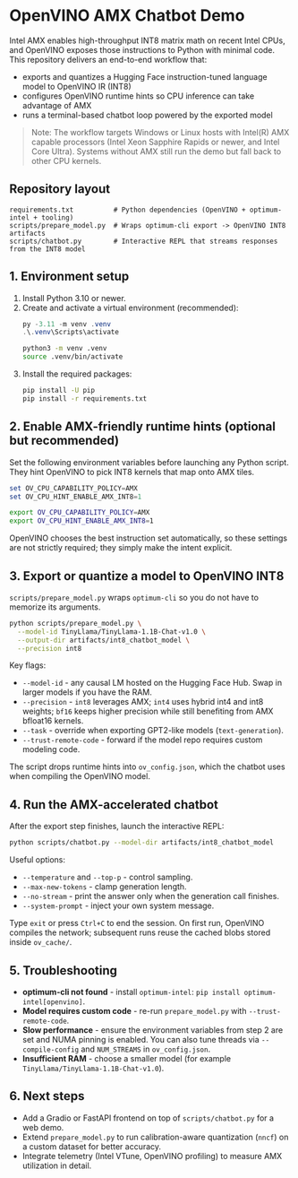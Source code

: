 ﻿# OpenVINO AMX Chatbot Demo

Intel AMX enables high-throughput INT8 matrix math on recent Intel CPUs, and OpenVINO exposes those instructions to Python with minimal code. This repository delivers an end-to-end workflow that:

- exports and quantizes a Hugging Face instruction-tuned language model to OpenVINO IR (INT8)
- configures OpenVINO runtime hints so CPU inference can take advantage of AMX
- runs a terminal-based chatbot loop powered by the exported model

> Note: The workflow targets Windows or Linux hosts with Intel(R) AMX capable processors (Intel Xeon Sapphire Rapids or newer, and Intel Core Ultra). Systems without AMX still run the demo but fall back to other CPU kernels.

## Repository layout

```
requirements.txt          # Python dependencies (OpenVINO + optimum-intel + tooling)
scripts/prepare_model.py  # Wraps optimum-cli export -> OpenVINO INT8 artifacts
scripts/chatbot.py        # Interactive REPL that streams responses from the INT8 model
```

## 1. Environment setup

1. Install Python 3.10 or newer.
2. Create and activate a virtual environment (recommended):
   ```powershell
   py -3.11 -m venv .venv
   .\.venv\Scripts\activate
   ```
   ```bash
   python3 -m venv .venv
   source .venv/bin/activate
   ```
3. Install the required packages:
   ```bash
   pip install -U pip
   pip install -r requirements.txt
   ```

## 2. Enable AMX-friendly runtime hints (optional but recommended)

Set the following environment variables before launching any Python script. They hint OpenVINO to pick INT8 kernels that map onto AMX tiles.

```powershell
set OV_CPU_CAPABILITY_POLICY=AMX
set OV_CPU_HINT_ENABLE_AMX_INT8=1
```
```bash
export OV_CPU_CAPABILITY_POLICY=AMX
export OV_CPU_HINT_ENABLE_AMX_INT8=1
```

OpenVINO chooses the best instruction set automatically, so these settings are not strictly required; they simply make the intent explicit.

## 3. Export or quantize a model to OpenVINO INT8

`scripts/prepare_model.py` wraps `optimum-cli` so you do not have to memorize its arguments.

```bash
python scripts/prepare_model.py \
  --model-id TinyLlama/TinyLlama-1.1B-Chat-v1.0 \
  --output-dir artifacts/int8_chatbot_model \
  --precision int8
```

Key flags:

- `--model-id` - any causal LM hosted on the Hugging Face Hub. Swap in larger models if you have the RAM.
- `--precision` - `int8` leverages AMX; `int4` uses hybrid int4 and int8 weights; `bf16` keeps higher precision while still benefiting from AMX bfloat16 kernels.
- `--task` - override when exporting GPT2-like models (`text-generation`).
- `--trust-remote-code` - forward if the model repo requires custom modeling code.

The script drops runtime hints into `ov_config.json`, which the chatbot uses when compiling the OpenVINO model.

## 4. Run the AMX-accelerated chatbot

After the export step finishes, launch the interactive REPL:

```bash
python scripts/chatbot.py --model-dir artifacts/int8_chatbot_model
```

Useful options:

- `--temperature` and `--top-p` - control sampling.
- `--max-new-tokens` - clamp generation length.
- `--no-stream` - print the answer only when the generation call finishes.
- `--system-prompt` - inject your own system message.

Type `exit` or press `Ctrl+C` to end the session. On first run, OpenVINO compiles the network; subsequent runs reuse the cached blobs stored inside `ov_cache/`.

## 5. Troubleshooting

- **optimum-cli not found** - install `optimum-intel`: `pip install optimum-intel[openvino]`.
- **Model requires custom code** - re-run `prepare_model.py` with `--trust-remote-code`.
- **Slow performance** - ensure the environment variables from step 2 are set and NUMA pinning is enabled. You can also tune threads via `--compile-config` and `NUM_STREAMS` in `ov_config.json`.
- **Insufficient RAM** - choose a smaller model (for example `TinyLlama/TinyLlama-1.1B-Chat-v1.0`).

## 6. Next steps

- Add a Gradio or FastAPI frontend on top of `scripts/chatbot.py` for a web demo.
- Extend `prepare_model.py` to run calibration-aware quantization (`nncf`) on a custom dataset for better accuracy.
- Integrate telemetry (Intel VTune, OpenVINO profiling) to measure AMX utilization in detail.
